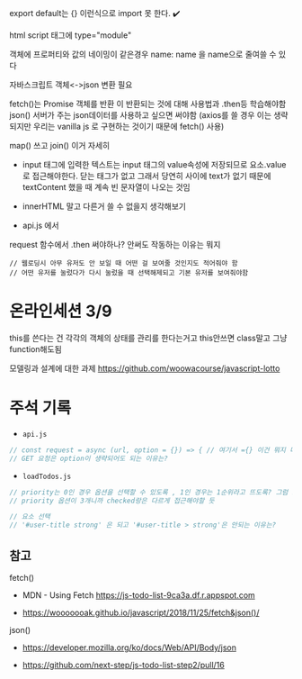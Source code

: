export default는 {} 이런식으로 import 못 한다. ✔️

html script 태그에 type="module"

객체에 프로퍼티와 값의 네이밍이 같은경우
name: name
을
name으로 줄여쓸 수 있다

자바스크립트 객체<->json 변환 필요

fetch()는 Promise 객체를 반환
이 반환되는 것에 대해 사용법과 .then등 학습해야함
json() 서버가 주는 json데이터를 사용하고 싶으면 써야함
(axios를 쓸 경우 이는 생략되지만 우리는 vanilla js 로 구현하는 것이기 때문에 fetch() 사용)

map() 쓰고 join() 이거 자세히

- input 태그에 입력한 텍스트는 input 태그의 value속성에 저장되므로 요소.value로 접근해야한다. 닫는 태그가 없고 그래서 당연히 사이에 text가 없기 때문에 textContent 했을 때 계속 빈 문자열이 나오는 것임

- innerHTML 말고 다른거 쓸 수 없을지 생각해보기

- api.js 에서

request 함수에서 .then 써야하나? 안써도 작동하는 이유는 뭐지

    // 웹로딩시 아무 유저도 안 보일 때 어떤 걸 보여줄 것인지도 적어줘야 함
    // 어떤 유저를 눌렀다가 다시 눌렀을 때 선택해제되고 기본 유저를 보여줘야함

# 온라인세션 3/9

this를 쓴다는 건 각각의 객체의 상태를 관리를 한다는거고
this안쓰면 class말고 그냥 function해도됨

모델링과 설계에 대한 과제
https://github.com/woowacourse/javascript-lotto

# 주석 기록

- `api.js`

```js
// const request = async (url, option = {}) => { // 여기서 ={} 이건 뭐지 디폴트 매개변수 표현방법중에 이렇게 중괄호로 표현하면 뭐지!
// GET 요청은 option이 생략되어도 되는 이유는?
```

- `loadTodos.js`

```js
// priority는 0인 경우 옵션을 선택할 수 있도록 , 1인 경우는 1순위라고 뜨도록? 그럼 1순위일 때 혹시 수정은 어떻게 하나
// priority 옵션이 3개니까 checked랑은 다르게 접근해야할 듯

// 요소 선택
// '#user-title strong' 은 되고 '#user-title > strong'은 안되는 이유는?
```

## 참고

fetch()

- MDN - Using Fetch https://js-todo-list-9ca3a.df.r.appspot.com

- https://wooooooak.github.io/javascript/2018/11/25/fetch&json()/

json()

- https://developer.mozilla.org/ko/docs/Web/API/Body/json

- https://github.com/next-step/js-todo-list-step2/pull/16

